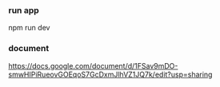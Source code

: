 ### run app 
npm run dev 

### document 

https://docs.google.com/document/d/1FSav9mDO-smwHIPiRueovGOEqoS7GcDxmJlhVZ1JQ7k/edit?usp=sharing



